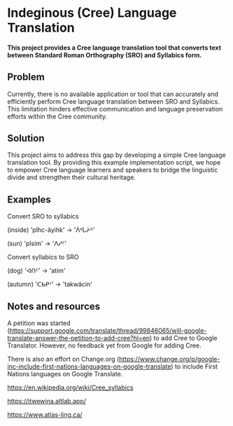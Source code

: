 # Indeginous (Cree) Language Translation

#### This project provides a Cree language translation tool that converts text between Standard Roman Orthography (SRO) and Syllabics form.

## Problem
Currently, there is no available application or tool that can accurately and efficiently perform Cree language translation between SRO and Syllabics. This limitation hinders effective communication and language preservation efforts within the Cree community.  

## Solution
This project aims to address this gap by developing a simple Cree language translation tool. By providing this example implementation script, we hope to empower Cree language learners and speakers to bridge the linguistic divide and strengthen their cultural heritage.


## Examples

Convert SRO to syllabics

(inside) 'pîhc-âyihk' -> 'ᐲᐦᒑᔨᕽ'

(sun) 'pîsim' -> 'ᐱᓯᑦ'

Convert syllabics to SRO

(dog)  'ᐊᑎᑦ' ->  'atim'

(autumn) 'ᑕᑲᑭᐣ' -> 'takwâcin'


## Notes and resources

A petition was started (https://support.google.com/translate/thread/99846065/will-google-translate-answer-the-petition-to-add-cree?hl=en) to add Cree to Google Translator. However, no feedback yet from Google for adding Cree. 

There is also an effort on Change.org (https://www.change.org/p/google-inc-include-first-nations-languages-on-google-translate) to include First Nations languages on Google Translate.

https://en.wikipedia.org/wiki/Cree_syllabics

https://itwewina.altlab.app/

https://www.atlas-ling.ca/
